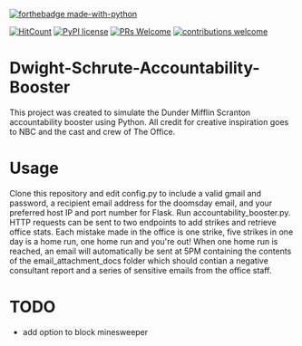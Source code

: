 [![forthebadge made-with-python](http://ForTheBadge.com/images/badges/made-with-python.svg)](https://www.python.org/)

[![HitCount](http://hits.dwyl.io/cnaimo/Dwight-Schrute-Accountability-Booster.svg)](http://hits.dwyl.io/cnaimo/Dwight-Schrute-Accountability-Booster) [![PyPI license](https://img.shields.io/pypi/l/ansicolortags.svg)](https://pypi.python.org/pypi/ansicolortags/) [![PRs Welcome](https://img.shields.io/badge/PRs-welcome-brightgreen.svg?style=flat-square)](http://makeapullrequest.com) [![contributions welcome](https://img.shields.io/badge/contributions-welcome-brightgreen.svg?style=flat)](https://github.com/dwyl/esta/issues)  


# Dwight-Schrute-Accountability-Booster
This project was created to simulate the Dunder Mifflin Scranton accountability booster using Python. All credit for creative inspiration
goes to NBC and the cast and crew of The Office.

# Usage
Clone this repository and edit config.py to include a valid gmail and password, a recipient email address for the doomsday email, and
your preferred host IP and port number for Flask. Run accountability_booster.py. HTTP requests can be sent to two endpoints to add strikes and retrieve office stats.
Each mistake made in the office is one strike, five strikes in one day is a home run, one home run and you're out! When one home run
is reached, an email will automatically be sent at 5PM containing the contents of the email_attachment_docs folder which should contian
a negative consultant report and a series of sensitive emails from the office staff.

# TODO
* add option to block minesweeper





